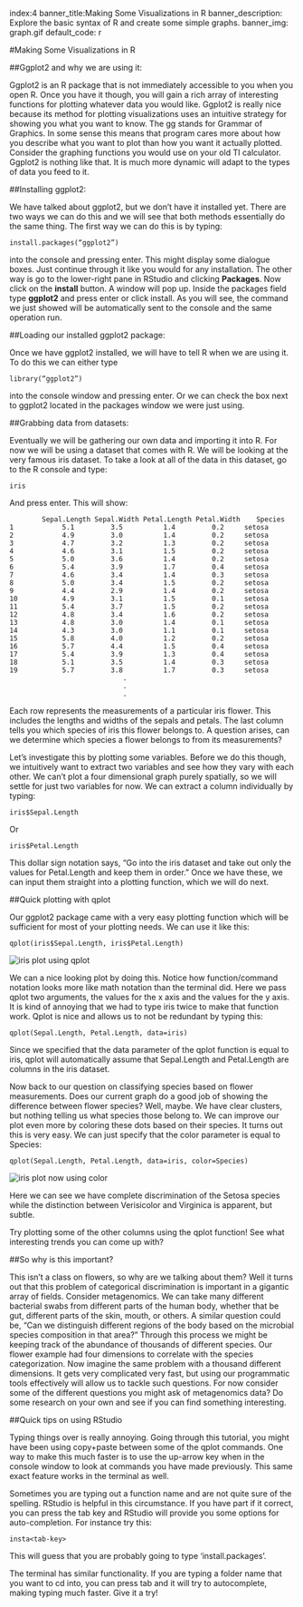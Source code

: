 index:4
banner_title:Making Some Visualizations in R
banner_description: Explore the basic syntax of R and create some simple graphs.
banner_img: graph.gif
default_code: r


#Making Some Visualizations in R

##Ggplot2 and why we are using it:

Ggplot2 is an R package that is not immediately accessible to you when you open R. Once you have it though, you will gain a rich array of interesting functions for plotting whatever data you would like. Ggplot2 is really nice because its method for plotting visualizations uses an intuitive strategy for showing you what you want to know. The gg stands for Grammar of Graphics. In some sense this means that program cares more about how you describe what you want to plot than how you want it actually plotted. Consider the graphing functions you would use on your old TI calculator. Ggplot2 is nothing like that. It is much more dynamic will adapt to the types of data you feed to it.

##Installing ggplot2:

We have talked about ggplot2, but we don’t have it installed yet. There are two ways we can do this and we will see that both methods essentially do the same thing. The first way we can do this is by typing:

	install.packages(“ggplot2”)

into the console and pressing enter. This might display some dialogue boxes. Just continue through it like you would for any installation. The other way is go to the lower-right pane in RStudio and clicking **Packages**. Now click on the **install** button. A window will pop up. Inside the packages field type **ggplot2** and press enter or click install. As you will see, the command we just showed will be automatically sent to the console and the same operation run.

##Loading our installed ggplot2 package:

Once we have ggplot2 installed, we will have to tell R when we are using it. To do this we can either type

	library(“ggplot2”)

into the console window and pressing enter. Or we can check the box next to ggplot2 located in the packages window we were just using.

##Grabbing data from datasets:

Eventually we will be gathering our own data and importing it into R. For now we will be using a dataset that comes with R. We will be looking at the very famous iris dataset. To take a look at all of the data in this dataset, go to the R console and type:

	iris

And press enter. This will show:

		    Sepal.Length Sepal.Width Petal.Length Petal.Width    Species
	1            5.1         3.5          1.4         0.2     setosa
	2            4.9         3.0          1.4         0.2     setosa
	3            4.7         3.2          1.3         0.2     setosa
	4            4.6         3.1          1.5         0.2     setosa
	5            5.0         3.6          1.4         0.2     setosa
	6            5.4         3.9          1.7         0.4     setosa
	7            4.6         3.4          1.4         0.3     setosa
	8            5.0         3.4          1.5         0.2     setosa
	9            4.4         2.9          1.4         0.2     setosa
	10           4.9         3.1          1.5         0.1     setosa
	11           5.4         3.7          1.5         0.2     setosa
	12           4.8         3.4          1.6         0.2     setosa
	13           4.8         3.0          1.4         0.1     setosa
	14           4.3         3.0          1.1         0.1     setosa
	15           5.8         4.0          1.2         0.2     setosa
	16           5.7         4.4          1.5         0.4     setosa
	17           5.4         3.9          1.3         0.4     setosa
	18           5.1         3.5          1.4         0.3     setosa
	19           5.7         3.8          1.7         0.3     setosa
								.
								.
								.

Each row represents the measurements of a particular iris flower. This includes the lengths and widths of the sepals and petals. The last column tells you which species of iris this flower belongs to. A question arises, can we determine which species a flower belongs to from its measurements?

Let’s investigate this by plotting some variables. Before we do this though, we intuitively want to extract two variables and see how they vary with each other. We can’t plot a four dimensional graph purely spatially, so we will settle for just two variables for now.  We can extract a column individually by typing:

	iris$Sepal.Length

Or

	iris$Petal.Length

This dollar sign notation says, “Go into the iris dataset and take out only the values for Petal.Length and keep them in order.” Once we have these, we can input them straight into a plotting function, which we will do next.

##Quick plotting with qplot

Our ggplot2 package came with a very easy plotting function which will be sufficient for most of your plotting needs. We can use it like this:

	qplot(iris$Sepal.Length, iris$Petal.Length)

![iris plot using qplot](img/plot1.png)


We can a nice looking plot by doing this.  Notice how function/command notation looks more like math notation than the terminal did. Here we pass qplot two arguments, the values for the x axis and the values for the y axis. It is kind of annoying that we had to type iris twice to make that function work. Qplot is nice and allows us to not be redundant by typing this:

	qplot(Sepal.Length, Petal.Length, data=iris)

Since we specified that the data parameter of the qplot function is equal to iris, qplot will automatically assume that Sepal.Length and Petal.Length are columns in the iris dataset.

Now back to our question on classifying species based on flower measurements. Does our current graph do a good job of showing the difference between flower species? Well, maybe. We have clear clusters, but nothing telling us what species those belong to. We can improve our plot even more by coloring these dots based on their species. It turns out this is very easy. We can just specify that the color parameter is equal to Species:

	qplot(Sepal.Length, Petal.Length, data=iris, color=Species)

![iris plot now using color](img/plot2.png)

Here we can see we have complete discrimination of the Setosa species while the distinction between Verisicolor and Virginica is apparent, but subtle.

Try plotting some of the other columns using the qplot function! See what interesting trends you can come up with?

##So why is this important?

This isn’t a class on flowers, so why are we talking about them? Well it turns out that this problem of categorical discrimination is important in a gigantic array of fields. Consider metagenomics. We can take many different bacterial swabs from different parts of the human body, whether that be gut, different parts of the skin, mouth, or others. A similar question could be, “Can we distinguish different regions of the body based on the microbial species composition in that area?” Through this process we might be keeping track of the abundance of thousands of different species. Our flower example had four dimensions to correlate with the species categorization. Now imagine the same problem with a thousand different dimensions. It gets very complicated very fast, but using our programmatic tools effectively will allow us to tackle such questions. For now consider some of the different questions you might ask of metagenomics data? Do some research on your own and see if you can find something interesting.

##Quick tips on using RStudio

Typing things over is really annoying. Going through this tutorial, you might have been using copy+paste between some of the qplot commands. One way to make this much faster is to use the up-arrow key when in the console window to look at commands you have made previously. This same exact feature works in the terminal as well.

Sometimes you are typing out a function name and are not quite sure of the spelling. RStudio is helpful in this circumstance. If you have part if it correct, you can press the tab key and RStudio will provide you some options for auto-completion. For instance try this:

	insta<tab-key>

This will guess that you are probably going to type ‘install.packages’. 

The terminal has similar functionality. If you are typing a folder name that you want to cd into, you can press tab and it will try to autocomplete, making typing much faster. Give it a try!